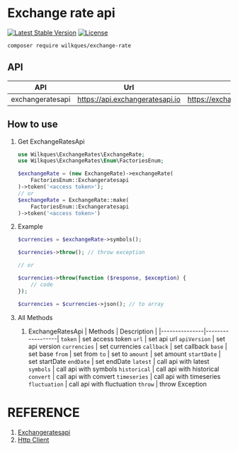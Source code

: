 # Exchange rate api

[![Latest Stable Version](https://poser.pugx.org/wilkques/exchange-rate/v/stable)](https://packagist.org/packages/wilkques/exchange-rate)
[![License](https://poser.pugx.org/wilkques/exchange-rate/license)](https://packagist.org/packages/wilkques/exchange-rate)

````
composer require wilkques/exchange-rate
````
## API
|      API        |              Url                |           Document              |
|-----------------|---------------------------------|---------------------------------|
 exchangeratesapi | https://api.exchangeratesapi.io | https://exchangeratesapi.io/documentation/


## How to use
1. Get ExchangeRatesApi
    ```php
    use Wilkques\ExchangeRates\ExchangeRate;
    use Wilkques\ExchangeRates\Enum\FactoriesEnum;

    $exchangeRate = (new ExchangeRate)->exchangeRate(
        FactoriesEnum::Exchangeratesapi
    )->token('<access token>');
    // or
    $exchangeRate = ExchangeRate::make(
        FactoriesEnum::Exchangeratesapi
    )->token('<access token>')
    ```

1. Example
    ````php
    $currencies = $exchangeRate->symbols();

    $currencies->throw(); // throw exception

    // or

    $currencies->throw(function ($response, $exception) {
        // code
    });

    $currencies = $currencies->json(); // to array
    ````

1. All Methods
    1. ExchangeRatesApi
        |   Methods     |   Description    |
        |---------------|------------------|
        `token`         | set access token
        `url`           | set api url
        `apiVersion`    | set api version
        `currencies`    | set currencies
        `callback`      | set callback
        `base`          | set base
        `from`          | set from
        `to`            | set to
        `amount`        | set amount
        `startDate`     | set startDate
        `endDate`       | set endDate
        `latest`        | call api with latest
        `symbols`       | call api with symbols
        `historical`    | call api with historical
        `convert`       | call api with convert
        `timeseries`    | call api with timeseries
        `fluctuation`   | call api with fluctuation
        `throw`         | throw Exception

# REFERENCE
1. [Exchangeratesapi](https://exchangeratesapi.io/documentation/)
1. [Http Client](https://github.com/wilkques/http-client)
